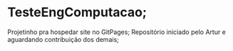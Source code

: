 # TesteEngComputacao;
Projetinho pra hospedar site no GitPages;
Repositório iniciado pelo Artur e aguardando contribuição dos demais;
